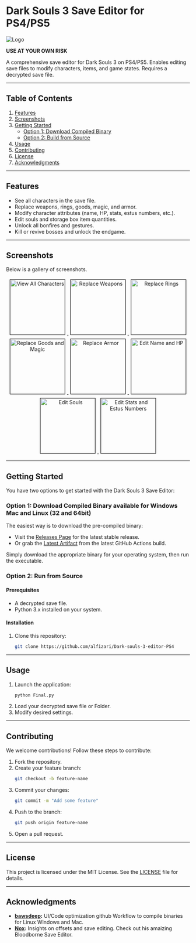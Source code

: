 
# Dark Souls 3 Save Editor for PS4/PS5

![Logo](https://github.com/user-attachments/assets/492ede59-3360-47d5-b006-7a307797785c)

**USE AT YOUR OWN RISK**

A comprehensive save editor for Dark Souls 3 on PS4/PS5. Enables editing save files to modify characters, items, and game states. Requires a decrypted save file.

---

## Table of Contents
1. [Features](#features)
2. [Screenshots](#screenshots)
3. [Getting Started](#getting-started)
   - [Option 1: Download Compiled Binary](#option-1-download-compiled-binary)
   - [Option 2: Build from Source](#option-2-build-from-source)
4. [Usage](#usage)
5. [Contributing](#contributing)
6. [License](#license)
7. [Acknowledgments](#acknowledgments)

---

## Features

- See all characters in the save file.
- Replace weapons, rings, goods, magic, and armor.
- Modify character attributes (name, HP, stats, estus numbers, etc.).
- Edit souls and storage box item quantities.
- Unlock all bonfires and gestures.
- Kill or revive bosses and unlock the endgame.

---

## Screenshots

Below is a gallery of screenshots.

<div align="center"> <a href="https://github.com/user-attachments/assets/26ef2100-fe74-4efc-befb-bd698f051566"> <img src="https://github.com/user-attachments/assets/26ef2100-fe74-4efc-befb-bd698f051566" alt="View All Characters" width="150" style="border: 1px solid black; margin: 5px;"> </a> <a href="https://github.com/user-attachments/assets/db5096c5-3e4e-4761-bd9f-8fe3f2312fba"> <img src="https://github.com/user-attachments/assets/db5096c5-3e4e-4761-bd9f-8fe3f2312fba" alt="Replace Weapons" width="150" style="border: 1px solid black; margin: 5px;"> </a> <a href="https://github.com/user-attachments/assets/1ac3a745-f6e7-49b2-a761-61fab72633b0"> <img src="https://github.com/user-attachments/assets/1ac3a745-f6e7-49b2-a761-61fab72633b0" alt="Replace Rings" width="150" style="border: 1px solid black; margin: 5px;"> </a> <a href="https://github.com/user-attachments/assets/25e7c71b-490f-4b13-b1c2-85acb430e258"> <img src="https://github.com/user-attachments/assets/25e7c71b-490f-4b13-b1c2-85acb430e258" alt="Replace Goods and Magic" width="150" style="border: 1px solid black; margin: 5px;"> </a> <a href="https://github.com/user-attachments/assets/cf61b444-e5bd-4fd7-9459-20565557fede"> <img src="https://github.com/user-attachments/assets/cf61b444-e5bd-4fd7-9459-20565557fede" alt="Replace Armor" width="150" style="border: 1px solid black; margin: 5px;"> </a> <a href="https://github.com/user-attachments/assets/b9d32b07-0a05-4c46-b169-545d9ff392a1"> <img src="https://github.com/user-attachments/assets/b9d32b07-0a05-4c46-b169-545d9ff392a1" alt="Edit Name and HP" width="150" style="border: 1px solid black; margin: 5px;"> </a> <a href="https://github.com/user-attachments/assets/b03a3b80-3d32-47b3-a18d-526205712d90"> <img src="https://github.com/user-attachments/assets/b03a3b80-3d32-47b3-a18d-526205712d90" alt="Edit Souls" width="150" style="border: 1px solid black; margin: 5px;"> </a> <a href="https://github.com/user-attachments/assets/179e28e7-6f7a-4f4e-bfc8-d20623ad72e3"> <img src="https://github.com/user-attachments/assets/179e28e7-6f7a-4f4e-bfc8-d20623ad72e3" alt="Edit Stats and Estus Numbers" width="150" style="border: 1px solid black; margin: 5px;"> </a> </div>

---

## Getting Started

You have two options to get started with the Dark Souls 3 Save Editor:

### Option 1: Download Compiled Binary available for Windows Mac and Linux (32 and 64bit)
The easiest way is to download the pre-compiled binary:
- Visit the [Releases Page](https://github.com/alfizari/ds3-save-editor/releases/latest) for the latest stable release.
- Or grab the [Latest Artifact](https://github.com/alfizari/Dark-souls-3-editor-PS4/actions) from the latest GitHub Actions build.

Simply download the appropriate binary for your operating system, then run the executable.

### Option 2: Run from Source

#### Prerequisites
- A decrypted save file.
- Python 3.x installed on your system.

#### Installation
1. Clone this repository:
   ```bash
   git clone https://github.com/alfizari/Dark-souls-3-editor-PS4
   ```
---

## Usage

1. Launch the application:
   ```bash
   python Final.py
   ```
2. Load your decrypted save file or Folder.
3. Modify desired settings.

---

## Contributing

We welcome contributions! Follow these steps to contribute:

1. Fork the repository.
2. Create your feature branch:
   ```bash
   git checkout -b feature-name
   ```
3. Commit your changes:
   ```bash
   git commit -m "Add some feature"
   ```
4. Push to the branch:
   ```bash
   git push origin feature-name
   ```
5. Open a pull request.

---

## License

This project is licensed under the MIT License. See the [LICENSE](LICENSE) file for details.

---

## Acknowledgments

- **[bawsdeep](https://github.com/bawsdeep):** UI/Code optimization github Workflow to compile binaries for Linux Windows and Mac.
- **[Nox](https://github.com/Noxde/Bloodborne-save-editor):** Insights on offsets and save editing. Check out his amaizing Bloodborne Save Editor.


